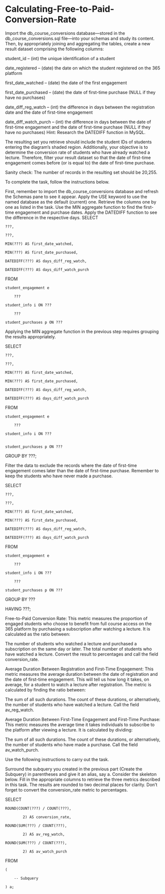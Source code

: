 # Calculating-Free-to-Paid-Conversion-Rate


Import the db_course_conversions database—stored in the db_course_conversions.sql file—into your schemas and study its content. Then, by appropriately joining and aggregating the tables, create a new result dataset comprising the following columns:

student_id – (int) the unique identification of a student

date_registered – (date) the date on which the student registered on the 365 platform

first_date_watched – (date) the date of the first engagement

first_date_purchased – (date) the date of first-time purchase (NULL if they have no purchases)

date_diff_reg_watch – (int) the difference in days between the registration date and the date of first-time engagement

date_diff_watch_purch – (int) the difference in days between the date of first-time engagement and the date of first-time purchase (NULL if they have no purchases)
Hint: Research the DATEDIFF function in MySQL.



The resulting set you retrieve should include the student IDs of students entering the diagram’s shaded region. Additionally, your objective is to determine the conversion rate of students who have already watched a lecture. Therefore, filter your result dataset so that the date of first-time engagement comes before (or is equal to) the date of first-time purchase.

Sanity check: The number of records in the resulting set should be 20,255.

To complete the task, follow the instructions below.

First, remember to import the db_course_conversions database and refresh the Schemas pane to see it appear. Apply the USE keyword to use the named database as the default (current) one.
Retrieve the columns one by one as listed in the task. Use the MIN aggregate function to find the first-time engagement and purchase dates. Apply the DATEDIFF function to see the difference in the respective days. 
SELECT 

    ???,
    
    ???,
    
    MIN(???) AS first_date_watched,
    
    MIN(???) AS first_date_purchased,
    
    DATEDIFF(???) AS days_diff_reg_watch,
    
    DATEDIFF(???) AS days_diff_watch_purch
    

FROM

    student_engagement e
    
        ???
        
    student_info i ON ???
    
        ???
        
    student_purchases p ON ???
    
Applying the MIN aggregate function in the previous step requires grouping the results appropriately.

SELECT 

    ???,
    
    ???,
    
    MIN(???) AS first_date_watched,
    
    MIN(???) AS first_date_purchased,
    
    DATEDIFF(???) AS days_diff_reg_watch,
    
    DATEDIFF(???) AS days_diff_watch_purch
    
FROM

    student_engagement e
    
        ???
        
    student_info i ON ???

    
    student_purchases p ON ???
    
GROUP BY ???;

Filter the data to exclude the records where the date of first-time engagement comes later than the date of first-time purchase. Remember to keep the students who have never made a purchase.

SELECT 

    ???,
    
    ???,
    
    MIN(???) AS first_date_watched,
    
    MIN(???) AS first_date_purchased,
    
    DATEDIFF(???) AS days_diff_reg_watch,
    
    DATEDIFF(???) AS days_diff_watch_purch
    
FROM

    student_engagement e
    
        ???
        
    student_info i ON ???
    
        ???
        
    student_purchases p ON ???
    
GROUP BY ???

HAVING ???;






Free-to-Paid Conversion Rate:
This metric measures the proportion of engaged students who choose to benefit from full course access on the 365 platform by purchasing a subscription after watching a lecture. It is calculated as the ratio between:

The number of students who watched a lecture and purchased a subscription on the same day or later.
The total number of students who have watched a lecture.
Convert the result to percentages and call the field conversion_rate.

Average Duration Between Registration and First-Time Engagement:
This metric measures the average duration between the date of registration and the date of first-time engagement. This will tell us how long it takes, on average, for a student to watch a lecture after registration. The metric is calculated by finding the ratio between:

The sum of all such durations.
The count of these durations, or alternatively, the number of students who have watched a lecture.
Call the field av_reg_watch.

Average Duration Between First-Time Engagement and First-Time Purchase:
This metric measures the average time it takes individuals to subscribe to the platform after viewing a lecture. It is calculated by dividing:

The sum of all such durations.
The count of these durations, or alternatively, the number of students who have made a purchase.
Call the field av_watch_purch.

Use the following instructions to carry out the task.

Surround the subquery you created in the previous part (Create the Subquery) in parentheses and give it an alias, say a.
Consider the skeleton below. Fill in the appropriate columns to retrieve the three metrics described in this task. The results are rounded to two decimal places for clarity. Don’t forget to convert the conversion_rate metric to percentages.

SELECT 

    ROUND(COUNT(???) / COUNT(???),
    
            2) AS conversion_rate,
            
    ROUND(SUM(???) / COUNT(???),
    
            2) AS av_reg_watch,
            
    ROUND(SUM(???) / COUNT(???),
    
            2) AS av_watch_purch
            
FROM

    (
    
        -- Subquery
        
    ) a;
